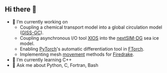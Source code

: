 ## Hi there 👋

<!--
**jwallwork23/jwallwork23** is a ✨ _special_ ✨ repository because its `README.md` (this file) appears on your GitHub profile.

Here are some ideas to get you started:

- 🔭 I’m currently working on ...
- 🌱 I’m currently learning ...
- 👯 I’m looking to collaborate on ...
- 🤔 I’m looking for help with ...
- 💬 Ask me about ...
- 📫 How to reach me: ...
- 😄 Pronouns: ...
- ⚡ Fun fact: ...
-->


- 🔭 I’m currently working on
  - Coupling a chemical transport model into a global circulation model ([GISS-GC](https://github.com/fetch4/GISS-GC)).
  - Coupling asynchronous I/O tool [XIOS](forge.ipsl.jussieu.fr/ioserver/wiki) into the [nextSIM-DG](https://github.com/nextsimhub/nextsimdg) sea ice model.
  - Enabling [PyTorch](https://github.com/pytorch/pytorch)'s automatic differentiation tool in [FTorch](https://github.com/Cambridge-ICCS/FTorch).
  - Implementing mesh [movement](https://github.com/mesh-adaptation/movement) methods for [Firedrake](https://github.com/firedrakeproject/firedrake).
- 🌱 I’m currently learning C++
- 💬 Ask me about Python, C, Fortran, Bash
